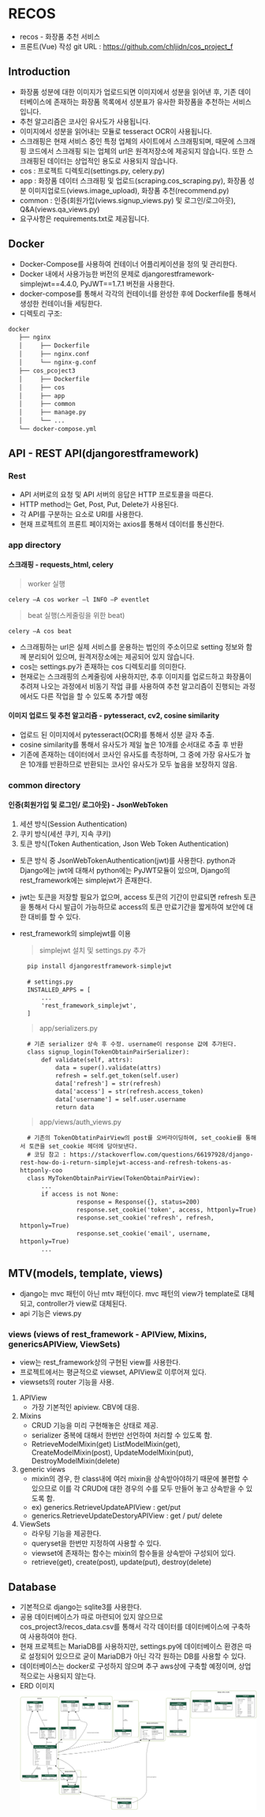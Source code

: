 # RECOS

- recos - 화장품 추천 서비스
- 프론트(Vue) 작성 git URL : https://github.com/chljidn/cos_project_f
## Introduction

- 화장품 성분에 대한 이미지가 업로드되면 이미지에서 성분을 읽어낸 후, 기존 데이터베이스에 존재하는 화장품 목록에서 성분표가 유사한 화장품을 추천하는 서비스 입니다.
- 추천 알고리즘은 코사인 유사도가 사용됩니다.
- 이미지에서 성분을 읽어내는 모듈로 tesseract OCR이 사용됩니다.
- 스크래핑은 현재 서비스 중인 특정 업체의 사이트에서 스크래핑되며, 때문에 스크래핑 코드에서 스크래핑 되는 업체의 url은 원격저장소에 제공되지 않습니다. 또한 스크래핑된 데이터는 상업적인 용도로 사용되지 않습니다.
- cos : 프로젝트 디렉토리(settings.py, celery.py)
- app : 화장품 데이터 스크래핑 및 업로드(scraping.cos_scraping.py), 화장품 성분 이미지업로드(views.image_upload), 화장품 추천(recommend.py)
- common : 인증(회원가입(views.signup_views.py) 및 로그인/로그아웃), Q&A(views.qa_views.py)
- 요구사항은 requirements.txt로 제공됩니다.

## Docker 
* Docker-Compose를 사용하여 컨테이너 어플리케이션을 정의 및 관리한다.
* Docker 내에서 사용가능한 버전의 문제로 djangorestframework-simplejwt==4.4.0, PyJWT==1.7.1 버전을 사용한다. 
* docker-compose를 통해서 각각의 컨테이너를 완성한 후에 Dockerfile를 통해서 생성한 컨테이너들 세팅한다.
* 디렉토리 구조: 
```bash
docker
   ├── nginx
   │     ├── Dockerfile
   │     ├── nginx.conf
   │     └── nginx-g.conf
   ├── cos_pcoject3
   │     ├── Dockerfile
   │     ├── cos
   │     ├── app
   │     ├── common
   │     ├── manage.py
   │     └── ...
   └── docker-compose.yml
``` 

## API - REST API(djangorestframework)

### Rest 
* API 서버로의 요청 및 API 서버의 응답은 HTTP 프로토콜을 따른다. 
* HTTP method는 Get, Post, Put, Delete가 사용된다.
* 각 API를 구분하는 요소로 URI를 사용한다.
* 현재 프로젝트의 프론트 페이지와는 axios를 통해서 데이터를 통신한다.
          
### app directory

#### 스크래핑 - requests_html, celery
   > worker 실행
   
    celery –A cos worker –l INFO –P eventlet     
   
   > beat 실행(스케줄링을 위한 beat)
   
    celery –A cos beat
    
* 스크래핑하는 url은 실제 서비스를 운용하는 법인의 주소이므로 setting 정보와 함께 분리되어 있으며, 원격저장소에는 제공되어 있지 않습니다. 
* cos는 settings.py가 존재하는 cos 디렉토리를 의미한다.
* 현재로는 스크래핑의 스케줄링에 사용하지만, 추후 이미지를 업로드하고 화장품이 추려져 나오는 과정에서 비동기 작업 큐를 사용하여 추천 알고리즘이 진행되는 과정에서도 다른 작업을 할 수 있도록 추가할 예정
    
    
#### 이미지 업로드 및 추천 알고리즘 - pytesseract, cv2, cosine similarity
* 업로드 된 이미지에서 pytesseract(OCR)를 통해서 성분 글자 추출.
* cosine similarity를 통해서 유사도가 제일 높은 10개를 순서대로 추출 후 반환
* 기존에 존재하는 데이터에서 코사인 유사도를 측정하며, 그 중에 가장 유사도가 높은 10개를 반환하므로 반환되는 코사인 유사도가 모두 높음을 보장하지 않음.


### common directory

#### 인증(회원가입 및 로그인/ 로그아웃) - JsonWebToken
1. 세션 방식(Session Authentication)
2. 쿠키 방식(세션 쿠키, 지속 쿠키)
3. 토큰 방식(Token Authentication, Json Web Token Authentication)
* 토큰 방식 중 JsonWebTokenAuthentication(jwt)를 사용한다. python과 Django에는 jwt에 대해서 python에는 PyJWT모듈이 있으며, Django의 rest_framework에는 simplejwt가 존재한다.
* jwt는 토큰을 저장할 필요가 없으며, access 토큰의 기간이 만료되면 refresh 토큰을 통해서 다시 발급이 가능하므로 access의 토큰 만료기간을 짧게하여 보안에 대한 대비를 할 수 있다.
* rest_framework의 simplejwt를 이용

    > simplejwt 설치 및 settings.py 추가

        pip install djangorestframework-simplejwt

        # settings.py
        INSTALLED_APPS = [
            ...
            'rest_framework_simplejwt',
        ]
        
     > app/serializers.py

        # 기존 serializer 상속 후 수정. username이 response 값에 추가된다.
        class signup_login(TokenObtainPairSerializer):
            def validate(self, attrs):
                data = super().validate(attrs)
                refresh = self.get_token(self.user)
                data['refresh'] = str(refresh)
                data['access'] = str(refresh.access_token)
                data['username'] = self.user.username
                return data
                
    > app/views/auth_views.py

        # 기존의 TokenObtatinPairView의 post를 오버라이딩하여, set_cookie를 통해서 토큰을 set_cookie 헤더에 담아보낸다.
        # 코딩 참고 : https://stackoverflow.com/questions/66197928/django-rest-how-do-i-return-simplejwt-access-and-refresh-tokens-as-httponly-coo
        class MyTokenObtainPairView(TokenObtainPairView):
            ...
            if access is not None:
                      response = Response({}, status=200)
                      response.set_cookie('token', access, httponly=True)
                      response.set_cookie('refresh', refresh, httponly=True)
                      response.set_cookie('email', username, httponly=True)
            ...

## MTV(models, template, views)
- django는 mvc 패턴이 아닌 mtv 패턴이다. mvc 패턴의 view가 template로 대체되고, controller가 view로 대체된다. 
- api 기능은 views.py

### views (views of rest_framework - APIView, Mixins, genericsAPIView, ViewSets)
* view는 rest_framework상의 구현된 view를 사용한다.
* 프로젝트에서는 평균적으로 viewset, APIView로 이루어져 있다.
* viewsets의 router 기능을 사용. 

1) APIView 
    - 가장 기본적인 apiview. CBV에 대응.
2) Mixins   
    - CRUD 기능을 미리 구현해놓은 상태로 제공.
    -  serializer 중복에 대해서 한번만 선언하여 처리할 수 있도록 함.
    -  RetrieveModelMixin(get) ListModelMixin(get), CreateModelMixin(post), UpdateModelMixin(put), DestroyModelMixin(delete)
3) generic views 
    - mixin의 경우, 한 class내에 여러 mixin을 상속받아야하기 때문에 불편할 수 있으므로 이를 각  CRUD에 대한 경우의 수를 모두 만들어 놓고 상속받을 수 있도록 함.
    - ex) generics.RetrieveUpdateAPIView : get/put
    - generics.RetrieveUpdateDestoryAPIView : get / put/ delete
4) ViewSets 
    - 라우팅 기능을 제공한다. 
    - queryset을 한번만 지정하여 사용할 수 있다. 
    - viewset에 존재하는 함수는 mixin의 함수들을 상속받아 구성되어 있다.
    - retrieve(get), create(post), update(put), destroy(delete)

## Database
* 기본적으로 django는 sqlite3를 사용한다.
* 공용 데이터베이스가 따로 마련되어 있지 않으므로 cos_project3/recos_data.csv를 통해서 각각 데이터를 데이터베이스에 구축하여 사용하여야 한다. 
* 현재 프로젝트는 MariaDB를 사용하지만, settings.py에 데이터베이스 환경은 따로 설정되어 있으므로 굳이 MariaDB가 아닌 각각 원하는 DB를 사용할 수 있다.
* 데이터베이스는 docker로 구성하지 않으며 추구 aws상에 구축할 예정이며, 상업적으로는 사용되지 않는다. 
* ERD 이미지
![erd](https://github.com/chljidn/docker/blob/master/cos_project3/recos_erd.png?raw=true)

